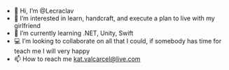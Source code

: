 - 👋 Hi, I’m @Lecraclav
- 👀 I’m interested in learn, handcraft, and execute a plan to live with my girlfriend
- 🌱 I’m currently learning .NET, Unity, Swift
- 💻 I’m looking to collaborate on all that I could, if somebody has time for teach me I will very happy
- 📫 How to reach me kat.valcarcel@live.com

<!---
Lecraclav/Lecraclav is a ✨ special ✨ repository because its `README.md` (this file) appears on your GitHub profile.
You can click the Preview link to take a look at your changes.
--->
